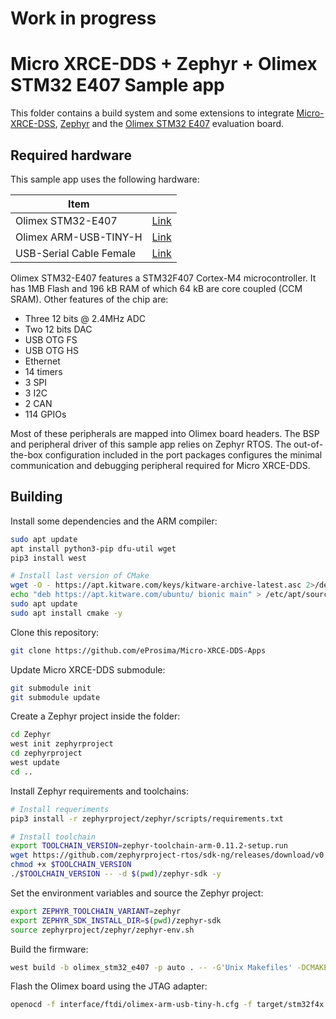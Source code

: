 # Work in progress

# Micro XRCE-DDS + Zephyr + Olimex STM32 E407 Sample app

This folder contains a build system and some extensions to integrate [Micro-XRCE-DSS](https://micro-xrce-dds.readthedocs.io/en/latest/), [Zephyr](https://www.zephyrproject.org/) and the [Olimex STM32 E407](https://www.olimex.com/Products/ARM/ST/STM32-E407/open-source-hardware) evaluation board.


## Required hardware

This sample app uses the following hardware:

| Item | |
|---------------|----------------------------------------------------------|
| Olimex STM32-E407 | [Link](https://www.olimex.com/Products/ARM/ST/STM32-E407/open-source-hardware) |
| Olimex ARM-USB-TINY-H | [Link](https://www.olimex.com/Products/ARM/JTAG/ARM-USB-TINY-H/) |
| USB-Serial Cable Female | [Link](https://www.olimex.com/Products/Components/Cables/USB-Serial-Cable/USB-Serial-Cable-F/) |


Olimex STM32-E407 features a STM32F407 Cortex-M4 microcontroller. It has 1MB Flash and 196 kB RAM of which 64 kB are core coupled (CCM SRAM). Other features of the chip are:

- Three 12 bits @ 2.4MHz ADC
- Two 12 bits DAC
- USB OTG FS
- USB OTG HS
- Ethernet
- 14 timers
- 3 SPI
- 3 I2C
- 2 CAN
- 114 GPIOs

Most of these peripherals are mapped into Olimex board headers. The BSP and peripheral driver of this sample app relies on Zephyr RTOS. The out-of-the-box configuration included in the port packages configures the minimal communication and debugging peripheral required for Micro XRCE-DDS.

## Building

Install some dependencies and the ARM compiler:

```bash
sudo apt update
apt install python3-pip dfu-util wget
pip3 install west

# Install last version of CMake
wget -O - https://apt.kitware.com/keys/kitware-archive-latest.asc 2>/dev/null | sudo apt-key add -
echo "deb https://apt.kitware.com/ubuntu/ bionic main" > /etc/apt/sources.list.d/kitware.list
sudo apt update
sudo apt install cmake -y
```


Clone this repository:

```bash
git clone https://github.com/eProsima/Micro-XRCE-DDS-Apps
```

Update Micro XRCE-DDS submodule:

```bash
git submodule init
git submodule update
```

Create a Zephyr project inside the folder:

```bash
cd Zephyr
west init zephyrproject
cd zephyrproject
west update
cd ..
```

Install Zephyr requirements and toolchains:

```bash
# Install requeriments
pip3 install -r zephyrproject/zephyr/scripts/requirements.txt

# Install toolchain
export TOOLCHAIN_VERSION=zephyr-toolchain-arm-0.11.2-setup.run
wget https://github.com/zephyrproject-rtos/sdk-ng/releases/download/v0.11.2/$TOOLCHAIN_VERSION
chmod +x $TOOLCHAIN_VERSION
./$TOOLCHAIN_VERSION -- -d $(pwd)/zephyr-sdk -y
```

Set the environment variables and source the Zephyr project:

```bash
export ZEPHYR_TOOLCHAIN_VARIANT=zephyr
export ZEPHYR_SDK_INSTALL_DIR=$(pwd)/zephyr-sdk
source zephyrproject/zephyr/zephyr-env.sh
```

Build the firmware:

```bash
west build -b olimex_stm32_e407 -p auto . -- -G'Unix Makefiles' -DCMAKE_VERBOSE_MAKEFILE=ON
```

Flash the Olimex board using the JTAG adapter:

```bash
openocd -f interface/ftdi/olimex-arm-usb-tiny-h.cfg -f target/stm32f4x.cfg -c init -c "reset halt" -c "flash write_image erase build/microxrceddsapp.bin 0x08000000" -c "reset" -c "exit"
```
